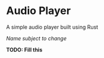# Audio Player

A simple audio player built using Rust

*Name subject to change*

**TODO: Fill this**
